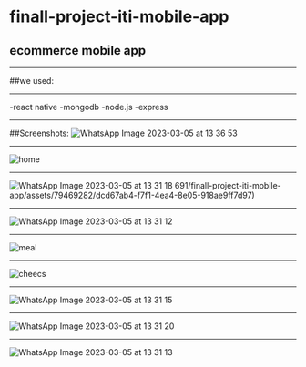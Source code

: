 # finall-project-iti-mobile-app
## ecommerce mobile app 
*********************************************************
##we used:
***************************
-react native
-mongodb
-node.js
-express

*****************************************************
##Screenshots:
![WhatsApp Image 2023-03-05 at 13 36 53](https://github.com/emanMohamad691/finall-project-iti-mobile-app/assets/79469282/14f85373-6a95-4646-9011-a08fa4e583d3)
*************************************************************************************************
![home](https://github.com/emanMohamad691/finall-project-iti-mobile-app/assets/79469282/24ed7d03-7ecc-4bb0-bd65-d6e8b2986a6a)
*************************************************************************************************
![WhatsApp Image 2023-03-05 at 13 31 18](https://github.com/emanMohamad691/finall-project-iti-mobile-app/assets/79469282/ffad48b6-4fdf-4081-a194-c27a9416bf21)
691/finall-project-iti-mobile-app/assets/79469282/dcd67ab4-f7f1-4ea4-8e05-918ae9ff7d97)
*********************************************************************************************************************************
![WhatsApp Image 2023-03-05 at 13 31 12](https://github.com/emanMohamad691/finall-project-iti-mobile-app/assets/79469282/178010d0-0578-449e-af68-3fa70487bef9)
************************************************************************************************************************************
![meal](https://github.com/emanMohamad691/finall-project-iti-mobile-app/assets/79469282/f879bb63-ed47-4d7f-9bf9-1ea9462de4fc)
*************************************************************************************************************************
![cheecs](https://github.com/emanMohamad691/finall-project-iti-mobile-app/assets/79469282/0e2af2e3-6a4a-462c-a076-9f141674aae1)
****************************************************************************************************************************
![WhatsApp Image 2023-03-05 at 13 31 15](https://github.com/emanMohamad691/finall-project-iti-mobile-app/assets/79469282/e9e978e0-6e22-47f8-8ae3-5191d87b928e)
******************************************************************************************************************************
![WhatsApp Image 2023-03-05 at 13 31 20](https://github.com/emanMohamad691/finall-project-iti-mobile-app/assets/79469282/a7ca52bf-950a-441e-8403-33451a853edb)
*******************************************************************************************************************************
![WhatsApp Image 2023-03-05 at 13 31 13](https://github.com/emanMohamad691/finall-project-iti-mobile-app/assets/79469282/a9d8d468-d229-488c-a699-a12cccb12d41)

